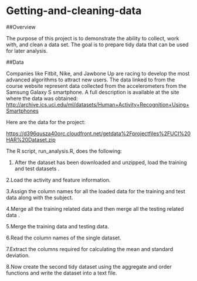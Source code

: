 # Getting-and-cleaning-data


##Overview

The purpose of this project is to demonstrate the ability to collect, work with, and clean a data set. The goal is to prepare tidy data that can be used for later analysis.


##Data


Companies like Fitbit, Nike, and Jawbone Up are racing to develop the most advanced algorithms to attract new users. The data linked to from the course website represent data collected from the accelerometers from the Samsung Galaxy S smartphone. A full description is available at the site where the data was obtained:
http://archive.ics.uci.edu/ml/datasets/Human+Activity+Recognition+Using+Smartphones



Here are the data for the project:

https://d396qusza40orc.cloudfront.net/getdata%2Fprojectfiles%2FUCI%20HAR%20Dataset.zip



The R script, run_analysis.R, does the following:

1. After the dataset has been downloaded and unzipped, load the training and test datasets .

2.Load the activity and feature information.

3.Assign the column names for all the loaded data for the training and test data along with the subject.

4.Merge all the training related data and then merge all the testing related data .

5.Merge the training data and testing data.

6.Read the column names of the single dataset.

7.Extract the columns required for calculating the mean and standard deviation.

8.Now create the second tidy dataset using the aggregate and order functions and write the dataset into a text file.

